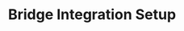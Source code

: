 ---
id: 'bridge'
title: 1. Bridge Integration Setup
description:
  Step-by-step instructions on how to integrate your project into the AvatarConnect Bridge
---
